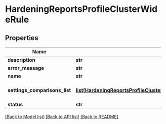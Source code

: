 # HardeningReportsProfileClusterWideRule

## Properties
Name | Type | Description | Notes
------------ | ------------- | ------------- | -------------
**description** | **str** |  | [optional] 
**error_message** | **str** |  | [optional] 
**name** | **str** |  | [optional] 
**settings_comparisons_list** | [**list[HardeningReportsProfileClusterWideRuleSettingsComparisonsListItem]**](HardeningReportsProfileClusterWideRuleSettingsComparisonsListItem.md) | Comparison values for settings. | [optional] 
**status** | **str** |  | [optional] 

[[Back to Model list]](../README.md#documentation-for-models) [[Back to API list]](../README.md#documentation-for-api-endpoints) [[Back to README]](../README.md)


